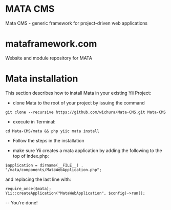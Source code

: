 MATA CMS
====

Mata CMS - generic framework for project-driven web applications


mataframework.com
=================

Website and module repository for MATA


Mata installation
================= 

This section describes how to install Mata in your existing Yii Project: 

- clone Mata to the root of your project by issuing the command

```
git clone --recursive https://github.com/wichura/Mata-CMS.git Mata-CMS
```

- execute in Terminal:

```
cd Mata-CMS/mata && php yiic mata install
```

- Follow the steps in the installation


- make sure Yii creates a mata application by adding the following to the top of index.php: 

```
$application = dirname(__FILE__) . "/mata/components/MataWebApplication.php";
```

and replacing the last line with: 

```
require_once($mata);
Yii::createApplication("MataWebApplication", $config)->run();
```

-- You're done!